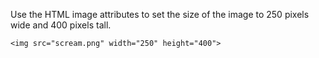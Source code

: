 Use the HTML image attributes to set the size of the image to 250 pixels wide and 400 pixels tall.

    <img src="scream.png" width="250" height="400">
